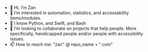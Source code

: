 - 👋 Hi, I’m Zan
- 👀 I’m interested in automation, statistics, and accessability items/modules.
- 🌱 I know Python, and Swift, and Bash
- 💞️ I’m looking to collaborate on projects that help people. More specifically, handicapped people and/or people with accessibility issues.
- 📫 How to reach me: "zan" @ repo_name + ".com"

<!---
ZeroOneLabs/ZeroOneLabs is a ✨ special ✨ repository because its `README.md` (this file) appears on your GitHub profile.
You can click the Preview link to take a look at your changes.
--->
